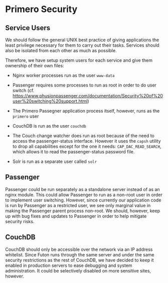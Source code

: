 Primero Security
================

Service Users
-------------
We should follow the general UNIX best practice of giving applications the
least privilege necessary for them to carry out their tasks.  Services should
also be isolated from each other as much as possible. 

Therefore, we have setup system users for each service and give them ownership
of their own files:

 - Nginx worker processes run as the user `www-data`

 - Passenger requires some processes to run as root in order to do user
     switch (cf. https://www.phusionpassenger.com/documentation/Security%20of%20user%20switching%20support.html)

 - The Primero Passegner application process itself, however, runs as the
     `primero` user

 - CouchDB is run as the user `couchdb`

 - The Couch change watcher does run as root because of the need to access the
     passenger-status interface.  However it uses the `capsh` utility to drop
     all capabilities except for the one it needs: `CAP_DAC_READ_SEARCH`, which
     allows it to read the passenger-status password file.

  - Solr is run as a separate user called `solr`

Passenger
---------
Passenger could be run separately as a standalone server instead of as an nginx
module.  This could allow Passenger to run as a non-root user in order to
implement user switching.  However, since currently our application code is run
by Passenger as a restricted user, we see only marginal value in making the
Passenger parent process non-root.  We should, however, keep up with bug fixes
and updates to Passenger in order to help mitigate security risks.

CouchDB
-------
CouchDB should only be accessible over the network via an IP address whitelist.
Since Futon runs through the same server and under the same security
restrictions as the rest of CouchDB, we have decided to keep it enabled in
production servers to ease debugging and system administration.  It could be
selectively disabled on more sensitive sites, however.

